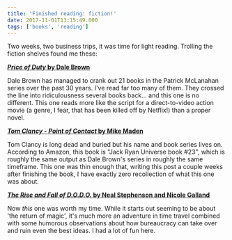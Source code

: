 ```yaml
---
title: 'Finished reading: fiction!'
date: 2017-11-01T13:15:49.000
tags: ['books', 'reading']
---
```


Two weeks, two business trips, it was time for light reading. Trolling the fiction shelves found me these:

**[_Price of Duty_ by Dale Brown](http://amzn.to/2z4tPqo)**

Dale Brown has managed to crank out 21 books in the Patrick McLanahan series over the past 30 years. I've read far too many of them. They crossed the line into ridiculousness several books back... and this one is no different. This one reads more like the script for a direct-to-video action movie (a genre, I fear, that has been killed off by Netflix!) than a proper novel.

**[_Tom Clancy - Point of Contact_ by Mike Maden](http://amzn.to/2xJw9BM)**

Tom Clancy is long dead and buried but his name and book series lives on. According to Amazon, this book is "Jack Ryan Universe book #23", which is roughly the same output as Dale Brown's series in roughly the same timeframe. This one was thin enough that, writing this post a couple weeks after finishing the book, I have exactly zero recollection of what this one was about.

**[_The Rise and Fall of D.O.D.O._ by Neal Stephenson and Nicole Galland](http://amzn.to/2iR6t3m)**

Now _this_ one was worth my time. While it starts out seeming to be about 'the return of magic', it's much more an adventure in time travel combined with some humorous observations about how bureaucracy can take over and ruin even the best ideas. I had a lot of fun here.
